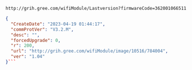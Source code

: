 `http://grih.gree.com/wifiModule/Lastversion?firmwareCode=362001066511`

```json
{
  "CreateDate": "2023-04-19 01:44:17",
  "commProtVer": "V3.2.M",
  "desc": "",
  "forcedUpgrade": 0,
  "r": 200,
  "url": "http://grih.gree.com/wifiModule/image/10516/784004",
  "ver": "1.04"
}```
